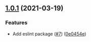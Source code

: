 ## [1.0.1](https://github.com/frenchkiss-finance/frenchkiss-toolkit/tree/master/packages/eslint-config-frenchkiss/compare/@frenchkiss-libs/eslint-config-frenchkiss@1.0.1...@frenchkiss-libs/eslint-config-frenchkiss@1.0.1) (2021-03-19)


### Features

* Add eslint package ([#7](https://github.com/frenchkiss-finance/frenchkiss-toolkit/tree/master/packages/eslint-config-frenchkiss/issues/7)) ([0e0454e](https://github.com/frenchkiss-finance/frenchkiss-toolkit/tree/master/packages/eslint-config-frenchkiss/commit/0e0454eb9a63e976934956dc5c66fbef2ce2017a))



